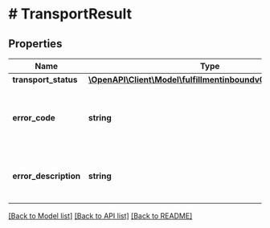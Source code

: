 # # TransportResult

## Properties

Name | Type | Description | Notes
------------ | ------------- | ------------- | -------------
**transport_status** | [**\OpenAPI\Client\Model\fulfillmentinboundv0\TransportStatus**](TransportStatus.md) |  |
**error_code** | **string** | An error code that identifies the type of error that occured. | [optional]
**error_description** | **string** | A message that describes the error condition. | [optional]

[[Back to Model list]](../../README.md#models) [[Back to API list]](../../README.md#endpoints) [[Back to README]](../../README.md)
